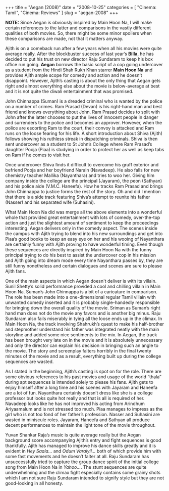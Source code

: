 +++
title = "Aegan (2008)"
date = "2008-10-25"
categories = [
  "Cinema: Tamil",
  "Cinema: Reviews"
]
slug = "aegan-2008"
+++

**NOTE:** Since Aegan is obviously inspired by Main Hoon Na, I will make certain references to the latter and comparisons in the vastly different qualities of both movies. So, there might be some minor spoilers when these comparisons are made, not that it matters anyway.

Ajith is on a comeback run after a few years when all his movies were quite average really. After the blockbuster success of last year’s **Billa**, he has decided to put his trust on new director Raju Sundaram to keep his box office run going. **Aegan** borrows the basic script of a cop going undercover as a student from the Hindi Shah Rukh Khan starrer **Main Hoon Na** and provides Ajith ample scope for comedy and action and he doesn’t disappoint. However, Ajith’s casting is about the only thing that Aegan gets right and almost everything else about the movie is below-average at best and it is not quite the diwali entertainment that was promised.

John Chinnappa (Suman) is a dreaded criminal who is wanted by the police on a number of crimes. Ram Prasad (Devan) is his right-hand man and best friend and knows everything about John. Ram Prasad decides to split with John after the latter chooses to put the lives of innocent people in danger and surrenders to the police and becomes an approver. However, when the police are escorting Ram to the court, their convoy is attacked and Ram runs on the loose fearing for his life. A short introduction about Shiva (Ajith) follows showing his ruthless streak in dispatching criminals. Shiva is then sent undercover as a student to St John’s College where Ram Prasad’s daughter Pooja (Piaa) is studying in order to protect her as well as keep tabs on Ram if he comes to visit her.

Once undercover Shiva finds it difficult to overcome his gruff exterior and befriend Pooja and her boyfriend Narain (Navadeep). He also falls for new chemistry teacher Mallika (Nayanthara) and tries to woo her. Giving him company inside the college are the principal (Jayaram), the peon (Sathyan) and his police aide (V.M.C. Haneefa). How he tracks Ram Prasad and brings John Chinnappa to justice forms the rest of the story. Oh and did I mention that there is a side track featuring Shiva’s attempt to reunite his father (Nasser) and his separated wife (Suhasini).

What Main Hoon Na did was merge all the above elements into a wonderful whole that provided great entertainment with lots of comedy, over-the-top action and just the slightest amount of sentiment to keep the proceedings interesting. Aegan delivers only in the comedy aspect. The scenes inside the campus with Ajith trying to blend into his new surroundings and get into Piaa’s good books to keep an easy eye on her and his wooing of Nayanthara are certainly funny with Ajith proving to have wonderful timing. Even though these sequences are directly inspired by Main Hoon Na with the funny principal trying to do his best to assist the undercover cop in his mission and Ajith going into dream mode every time Nayanthara passes by, they are still funny nonetheless and certain dialogues and scenes are sure to please Ajith fans.

One of the main aspects in which Aegan doesn't deliver is with its villain. Sunil Shetty’s solid performance provided a cool and chilling villain in Main Hoon Na. Suman’s John Chinnappa is a bit of a caricature in comparison. The role has been made into a one-dimensional regular Tamil villain with unwanted comedy inserted and it is probably single-handedly responsible for bringing down the overall quality of the movie. Sriman as Suman’s right hand man does not do the movie any favors and is another big minus. Raju Sundaram also fails miserably in tying all the loose ends up in the climax. In Main Hoon Na, the track involving Shahrukh’s quest to make his half-brother and stepmother understand his father was integrated neatly with the main storyline and added some nice sentiments to the mix. In Aegan, the track has been brought very late on in the movie and it is absolutely unnecessary and only the director can explain his decision in bringing such an angle to the movie. The story and screenplay falters horribly in the final twenty minutes of the movie and as a result, everything built up during the college sequences are wasted.

As I stated in the beginning, Ajith’s casting is spot on for the role. There are some obvious references to his past movies and usage of the world “thala” during apt sequences is intended solely to please his fans. Ajith gets to enjoy himself after a long time and his scenes with Jayaram and Haneefa are a lot of fun. Nayanthara certainly doesn’t dress like she is a college professor but looks quite hot really and that is all is required of her. Navadeep looks like he has not improved his acting from Arindhum Ariyaamalum and is not stressed too much. Piaa manages to impress as the girl who is not too fond of her father’s profession. Nasser and Suhasini are wasted in miniscule roles. Jayaram, Haneefa and Sathyan all produce decent performances to maintain the light tone of the movie throughout.

Yuvan Shankar Raja’s music is quite average really but the Aegan background score accompanying Ajith’s entry and fight sequences is good thankfully. Ajith has managed to improve his dance skills greatly and it is evident in _Hey Saala…_ and _Odum Varaiyil…_ both of which provide him with some fast movements and he doesn’t falter at all. Raju Sundaram has unsuccessfully tried to capture the group dance spirit of the initial college song from Main Hoon Na in _Yahoo..._. The stunt sequences are quite underwhelming and the climax fight especially contains some grainy shots which I am not sure Raju Sundaram intended to signify style but they are not good-looking in all honesty.
